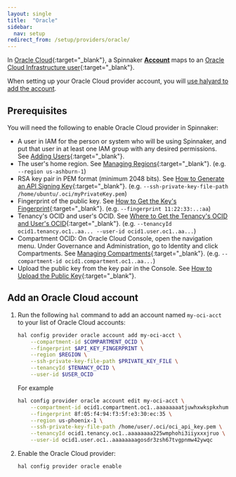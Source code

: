 ```yaml
---
layout: single
title:  "Oracle"
sidebar:
  nav: setup
redirect_from: /setup/providers/oracle/
---
```



In [Oracle Cloud](https://cloud.oracle.com/){:target="\_blank"}, a Spinnaker
[__Account__](/concepts/providers/#accounts) maps to an [Oracle Cloud Infrastructure user]( https://cloud.oracle.com/en_US/tryit){:target="\_blank"}.

When setting up your Oracle Cloud provider account, you will [use halyard to add
the account](#add-an-oracle-cloud-account).

## Prerequisites

You will need the following to enable Oracle Cloud provider in Spinnaker:
- A user in IAM for the person or system who will be using Spinnaker, and put that user in at 
least one IAM group with any desired permissions. 
See [Adding Users](https://docs.cloud.oracle.com/iaas/Content/GSG/Tasks/addingusers.htm#one){:target="\_blank"}. 
- The user's home region. 
See [Managing Regions](https://docs.cloud.oracle.com/iaas/Content/Identity/Tasks/managingregions.htm){:target="\_blank"}. 
(e.g. `--region us-ashburn-1`)
- RSA key pair in PEM format (minimum 2048 bits).
See [How to Generate an API Signing Key](https://docs.cloud.oracle.com/iaas/Content/API/Concepts/apisigningkey.htm#How){:target="\_blank"}. 
(e.g. `--ssh-private-key-file-path /home/ubuntu/.oci/myPrivateKey.pem`)
- Fingerprint of the public key. 
See [How to Get the Key's Fingerprint](https://docs.cloud.oracle.com/iaas/Content/API/Concepts/apisigningkey.htm#How3){:target="\_blank"}. 
(e.g. `--fingerprint 11:22:33:..:aa`)
- Tenancy's OCID and user's OCID.
See [Where to Get the Tenancy's OCID and User's OCID](https://docs.cloud.oracle.com/iaas/Content/API/Concepts/apisigningkey.htm#Other){:target="\_blank"}. 
(e.g. `--tenancyId ocid1.tenancy.oc1..aa... --user-id ocid1.user.oc1..aa...`)
- Compartment OCID: On Oracle Cloud Console, open the navigation menu. Under Governance and Administration, go to Identity and click Compartments. 
See [Managing Compartments](https://docs.cloud.oracle.com/iaas/Content/Identity/Tasks/managingcompartments.htm){:target="\_blank"}. 
(e.g. `--compartment-id ocid1.compartment.oc1..aa...`)
- Upload the public key from the key pair in the Console. 
See [How to Upload the Public Key](https://docs.cloud.oracle.com/iaas/Content/API/Concepts/apisigningkey.htm#How2){:target="\_blank"}. 

## Add an Oracle Cloud account

1. Run the following `hal` command to add an account named `my-oci-acct` to your list of Oracle Cloud accounts:

   ```bash
   hal config provider oracle account add my-oci-acct \
       --compartment-id $COMPARTMENT_OCID \
       --fingerprint $API_KEY_FINGERPRINT \
       --region $REGION \
       --ssh-private-key-file-path $PRIVATE_KEY_FILE \
       --tenancyId $TENANCY_OCID \
       --user-id $USER_OCID
   ```

   For example

   ```bash
   hal config provider oracle account edit my-oci-acct \
       --compartment-id ocid1.compartment.oc1..aaaaaaaatjuwhxwkspkxhumqke4o73b2b \
       --fingerprint 8f:05:f4:94:f3:5f:e3:30:ec:35 \
       --region us-phoenix-1 \
       --ssh-private-key-file-path /home/user/.oci/oci_api_key.pem \
       --tenancyId ocid1.tenancy.oc1..aaaaaaaa225wmphohi3iiyxxxjruo \
       --user-id ocid1.user.oc1..aaaaaaaagosdr3zsh67tvgpnmw42ywqc
   ```
   
2. Enable the Oracle Cloud provider:

   ```bash
   hal config provider oracle enable
   ```



